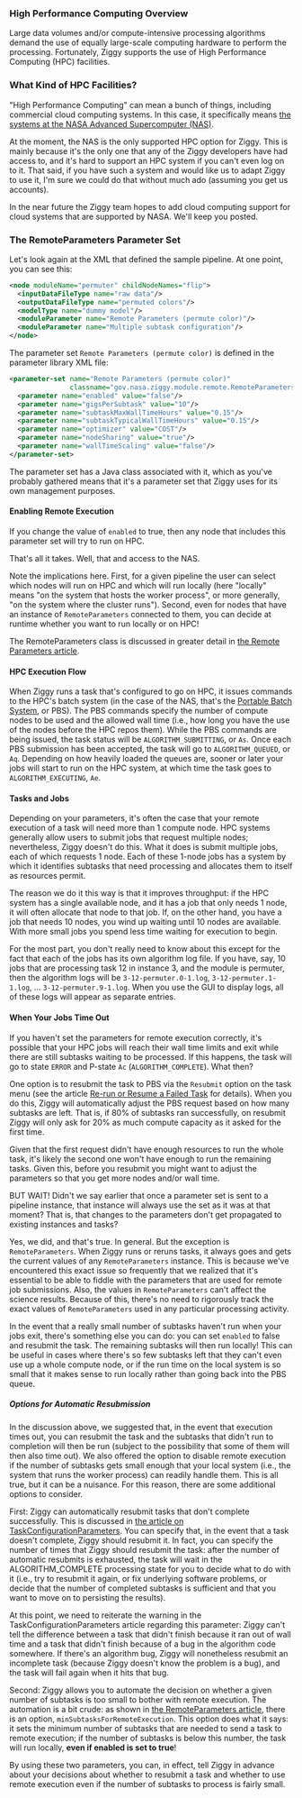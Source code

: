 ### High Performance Computing Overview

Large data volumes and/or compute-intensive processing algorithms demand the use of equally large-scale  computing hardware to perform the processing. Fortunately, Ziggy supports the use of High Performance Computing (HPC) facilities.

### What Kind of HPC Facilities?

"High Performance Computing" can mean a bunch of things, including commercial cloud computing systems. In this case, it specifically means [the systems at the NASA Advanced Supercomputer (NAS)](https://www.nas.nasa.gov/hecc/).

At the moment, the NAS is the only supported HPC option for Ziggy. This is mainly because it's the only one that any of the Ziggy developers have had access to, and it's hard to support an HPC system if you can't even log on to it. That said, if you have such a system and would like us to adapt Ziggy to use it, I'm sure we could do that without much ado (assuming you get us accounts).

In the near future the Ziggy team hopes to add cloud computing support for cloud systems that are supported by NASA. We'll keep you posted.

### The RemoteParameters Parameter Set

Let's look again at the XML that defined the sample pipeline. At one point, you can see this:

```xml
<node moduleName="permuter" childNodeNames="flip">
  <inputDataFileType name="raw data"/>
  <outputDataFileType name="permuted colors"/>
  <modelType name="dummy model"/>
  <moduleParameter name="Remote Parameters (permute color)"/>
  <moduleParameter name="Multiple subtask configuration"/>
</node>
```

 The parameter set `Remote Parameters (permute color)` is defined in the parameter library XML file:

```xml
<parameter-set name="Remote Parameters (permute color)"
               classname="gov.nasa.ziggy.module.remote.RemoteParameters">
  <parameter name="enabled" value="false"/>
  <parameter name="gigsPerSubtask" value="10"/>
  <parameter name="subtaskMaxWallTimeHours" value="0.15"/>
  <parameter name="subtaskTypicalWallTimeHours" value="0.15"/>
  <parameter name="optimizer" value="COST"/>
  <parameter name="nodeSharing" value="true"/>
  <parameter name="wallTimeScaling" value="false"/>
</parameter-set>
```

The parameter set has a Java class associated with it, which as you've probably gathered means that it's a parameter set that Ziggy uses for its own management purposes.

#### Enabling Remote Execution

If you change the value of `enabled` to true, then any node that includes this parameter set will try to run on HPC.

That's all it takes. Well, that and access to the NAS.

Note the implications here. First, for a given pipeline the user can select which nodes will run on HPC and which will run locally (here "locally" means "on the system that hosts the worker process", or more generally, "on the system where the cluster runs"). Second, even for nodes that have an instance of `RemoteParameters` connected to them, you can decide at runtime whether you want to run locally or on HPC!

The RemoteParameters class is discussed in greater detail in [the Remote Parameters article](remote-parameters.md).

#### HPC Execution Flow

When Ziggy runs a task that's configured to go on HPC, it issues commands to the HPC's batch system (in the case of the NAS, that's the [Portable Batch System](https://www.altair.com/pbs-professional), or PBS). The PBS commands specify the number of compute nodes to be used and the allowed wall time (i.e., how long you have the use of the nodes before the HPC repos them). While the PBS commands are being issued, the task status will be `ALGORITHM_SUBMITTING`, or `As`. Once each PBS submission has been accepted, the task will go to `ALGORITHM_QUEUED`, or `Aq`. Depending on how heavily loaded the queues are, sooner or later your jobs will start to run on the HPC system, at which time the task goes to `ALGORITHM_EXECUTING`, `Ae`.

#### Tasks and Jobs

Depending on your parameters, it's often the case that your remote execution of a task will need more than 1 compute node. HPC systems generally allow users to submit jobs that request multiple nodes; nevertheless, Ziggy doesn't do this. What it does is submit multiple jobs, each of which requests 1 node. Each of these 1-node jobs has a system by which it identifies subtasks that need processing and allocates them to itself as resources permit.

The reason we do it this way is that it improves throughput: if the HPC system has a single available node, and it has a job that only needs 1 node, it will often allocate that node to that job. If, on the other hand, you have a job that needs 10 nodes, you wind up waiting until 10 nodes are available. With more small jobs you spend less time waiting for execution to begin.

For the most part, you don't really need to know about this except for the fact that each of the jobs has its own algorithm log file. If you have, say, 10 jobs that are processing task 12 in instance 3, and the module is permuter, then the algorithm logs will be `3-12-permuter.0-1.log`, `3-12-permuter.1-1.log`, ... `3-12-permuter.9-1.log`. When you use the GUI to display logs, all of these logs will appear as separate entries.

#### When Your Jobs Time Out

If you haven't set the parameters for remote execution correctly, it's possible that your HPC jobs will reach their wall time limits and exit while there are still subtasks waiting to be processed. If this happens, the task will go to state `ERROR` and P-state `Ac` (`ALGORITHM_COMPLETE`). What then?

One option is to resubmit the task to PBS via the `Resubmit` option on the task menu (see the article [Re-run or Resume a Failed Task](rerun-task.md) for details). When you do this, Ziggy will automatically adjust the PBS request based on how many subtasks are left. That is, if 80% of subtasks ran successfully, on resubmit Ziggy will only ask for 20% as much compute capacity as it asked for the first time.

Given that the first request didn't have enough resources to run the whole task, it's likely the second one won't have enough to run the remaining tasks. Given this, before you resubmit you might want to adjust the parameters so that you get more nodes and/or wall time.

BUT WAIT! Didn't we say earlier that once a parameter set is sent to a pipeline instance, that instance will always use the set as it was at that moment? That is, that changes to the parameters don't get propagated to existing instances and tasks?

Yes, we did, and that's true. In general. But the exception is `RemoteParameters`. When Ziggy runs or reruns tasks, it always goes and gets the current values of any `RemoteParameters` instance. This is because we've encountered this exact issue so frequently that we realized that it's essential to be able to fiddle with the parameters that are used for remote job submissions. Also, the values in `RemoteParameters` can't affect the science results. Because of this, there's no need to rigorously track the exact values of `RemoteParameters` used in any particular processing activity.

In the event that a really small number of subtasks haven't run when your jobs exit, there's something else you can do: you can set `enabled` to false and resubmit the task. The remaining subtasks will then run locally! This can be useful in cases where there's so few subtasks left that they can't even use up a whole compute node, or if the run time on the local system is so small that it makes sense to run locally rather than going back into the PBS queue.

##### Options for Automatic Resubmission

In the discussion above, we suggested that, in the event that execution times out, you can resubmit the task and the subtasks that didn't run to completion will then be run (subject to the possibility that some of them will then also time out). We also offered the option to disable remote execution if the number of subtasks gets small enough that your local system (i.e., the system that runs the worker process) can readily handle them. This is all true, but it can be a nuisance. For this reason, there are some additional options to consider.

First: Ziggy can automatically resubmit tasks that don't complete successfully. This is discussed in [the article on TaskConfigurationParameters](task-configuration.md). You can specify that, in the event that a task doesn't complete, Ziggy should resubmit it. In fact, you can specify the number of times that Ziggy should resubmit the task: after the number of automatic resubmits is exhausted, the task will wait in the ALGORITHM_COMPLETE processing state for you to decide what to do with it (i.e., try to resubmit it again, or fix underlying software problems, or decide that the number of completed subtasks is sufficient and that you want to move on to persisting the results).

At this point, we need to reiterate the warning in the TaskConfigurationParameters article regarding this parameter: Ziggy can't tell the difference between a task that didn't finish because it ran out of wall time and a task that didn't finish because of a bug in the algorithm code somewhere. If there's an algorithm bug, Ziggy will nonetheless resubmit an incomplete task (because Ziggy doesn't know the problem is a bug), and the task will fail again when it hits that bug.

Second: Ziggy allows you to automate the decision on whether a given number of subtasks is too small to bother with remote execution. The automation is a bit crude: as shown in [the RemoteParameters article](remote-parameters.md), there is an option, `minSubtasksForRemoteExecution`. This option does what it says: it sets the minimum number of subtasks that are needed to send a task to remote execution; if the number of subtasks is below this number, the task will run locally, **even if enabled is set to true**!

By using these two parameters, you can, in effect, tell Ziggy in advance about your decisions about whether to resubmit a task and whether to use remote execution even if the number of subtasks to process is fairly small.



